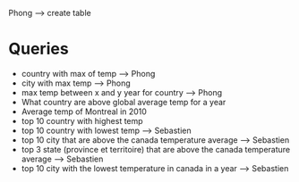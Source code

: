 Phong --> create table

# Queries
- country with max of temp --> Phong
- city with max temp --> Phong
- max temp between x and y year for country --> Phong
- What country are above global average temp for a year
- Average temp of Montreal in 2010
- top 10 country with highest temp 
- top 10 country with lowest temp --> Sebastien
- top 10 city that are above the canada temperature average --> Sebastien
- top 3 state (province et territoire) that are above the canada temperature average --> Sebastien
- top 10 city with the lowest temperature in canada in a year --> Sebastien
